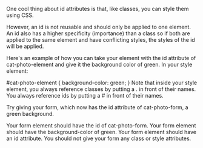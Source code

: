 One cool thing about id attributes is that, like classes, you can style them using CSS.

However, an id is not reusable and should only be applied to one element. An id also has a higher specificity (importance) than a class so if both are applied to the same element and have conflicting styles, the styles of the id will be applied.

Here's an example of how you can take your element with the id attribute of cat-photo-element and give it the background color of green. In your style element:

#cat-photo-element {
  background-color: green;
}
Note that inside your style element, you always reference classes by putting a . in front of their names. You always reference ids by putting a # in front of their names.

Try giving your form, which now has the id attribute of cat-photo-form, a green background.

Your form element should have the id of cat-photo-form.
Your form element should have the background-color of green.
Your form element should have an id attribute.
You should not give your form any class or style attributes.